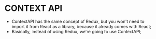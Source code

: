 # CONTEXT API

- ContextAPI has the same concept of Redux, but you won't need to import it from React as a library, because it already comes with React;
- Basically, instead of using Redux, we're going to use ContextAPI;
